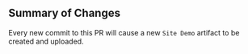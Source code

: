 ## Summary of Changes
<!-- Please provide a summary of changes for this pull request, ensuring all changes are explained. -->


Every new commit to this PR will cause a new `Site Demo` artifact to be created and uploaded.